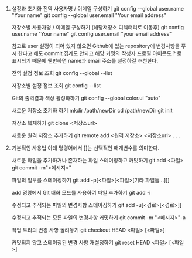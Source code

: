 1. 설정과 초기화
   전역 사용자명 / 이메일 구성하기
   git config --global user.name "Your name"
   git config --global user.email "Your email address"
   
   저장소별 사용자명 / 이메일 구성하기 (해당저장소 디렉터리로 이동후)
   git config user.name "Your name"
   git config user.email "your email address"
   
   참고로 user 설정이 되어 있지 않으면 Github에 있는 repository에 변경사항을 푸시 한다고 해도 commit 집계도 안되고 해당 커밋의 작성자 프로필 아이콘도 ? 로 표시되기 때문에 웬만하면 name과 email 주소를 설정하길 추천한다.
   
   전역 설정 정보 조회
   git config --global --list
   
   저장소별 설정 정보 조회
   git config --list
   
   Git의 출력결과 색상 활성화하기
   git config --global color.ui "auto"
   
   새로운 저장소 초기화 하기
   mkdir /path/newDir
   cd /path/newDir
   git init
   
   저장소 복제하기
   git clone <저장소url>
   
   새로운 원격 저장소 추가하기
   git remote add <원격 저장소> <저장소url>
           . . .
           
2. 기본적인 사용법
   아래 명령어에서 []는 선택적인 매개변수를 의미한다.
   
   새로운 파일을 추가하거나 존재하는 파일 스테이징하고 커밋하기
   git add <파일>
   git commit -m"<메시지>"
   
   파일의 일부를 스테이징하기
   git add -p[<파일>[<파일>[기타 파일들...]]]
   
   add 명령에서 Git 대화 모드를 사용하여 파일 추가하기
   git add -i
   
   수정되고 추적되는 파일의 변경사항 스테이징하기
   git add -u[<경로>[<경로>]]
   
   수정되고 추적되는 모든 파일의 변경사항 커밋하기
   git commit -m "<메시지>"-a
   
   작업 트리의 변경 사항 돌려놓기
   git checkout HEAD <파일> [<파일>]
   
   커밋되지 않고 스테이징된 변경 사항 재설정하기
   git reset HEAD <파일> [<파일>]
   
